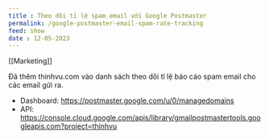 ```yaml
---
title : Theo dõi tỉ lệ spam email với Google Postmaster
permalink: /google-postmaster-email-spam-rate-tracking
feed: show
date : 12-05-2023
---
```

[[Marketing]]

Đã thêm thinhvu.com vào danh sách theo dõi tỉ lệ báo cáo spam email cho các email gửi ra.
- Dashboard: https://postmaster.google.com/u/0/managedomains
- API: https://console.cloud.google.com/apis/library/gmailpostmastertools.googleapis.com?project=thinhvu